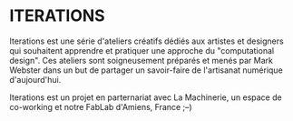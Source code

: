 # ITERATIONS

Iterations est une série d'ateliers créatifs dédiés aux artistes et designers qui souhaitent apprendre et pratiquer une approche du "computational design". Ces ateliers sont soigneusement préparés et menés par Mark Webster dans un but de partager un savoir-faire de l'artisanat numérique d'aujourd'hui. 

Iterations est un projet en parternariat avec La Machinerie, un espace de co-working et notre FabLab d'Amiens, France ;–)
